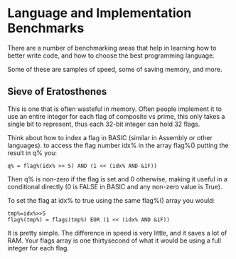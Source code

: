 # Language and Implementation Benchmarks

There are a number of benchmarking areas that help in learning how to better write code, and how to choose the best programming language.

Some of these are samples of speed, some of saving memory, and more.

## Sieve of Eratosthenes

This is one that is often wasteful in memory.  Often people implement it to use an entire integer for each flag of composite vs prime, this only takes a single bit to represent, thus each 32-bit integer can hold 32 flags.

Think about how to index a flag in BASIC (similar in Assembly or other languages). to access the flag number idx% in the array flag%()  putting the result in q% you:

```
q% = flag%(idx% >> 5) AND (1 << (idx% AND &1F))
```

Then q% is non-zero if the flag is set and 0 otherwise, making it useful in a conditional directly (0 is FALSE in BASIC and any non-zero value is True).

To set the flag at idx% to true using the same flag%() array you would:

```
tmp%=idx%>>5
flag%(tmp%) = flags(tmp%) EOR (1 << (idx% AND &1F))
```

It is pretty simple.  The difference in speed is very little, and it saves a lot of RAM.  Your flags array is one thirtysecond of what it would be using a full integer for each flag.
